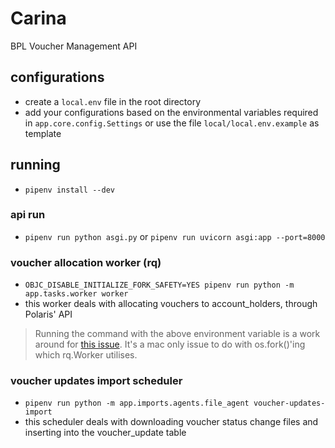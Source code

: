# Carina

BPL Voucher Management API

## configurations

- create a `local.env` file in the root directory
- add your configurations based on the environmental variables required in `app.core.config.Settings` or use the file `local/local.env.example` as template

## running

- `pipenv install --dev`

### api run

- `pipenv run python asgi.py` or `pipenv run uvicorn asgi:app --port=8000`

### voucher allocation worker (rq)

- `OBJC_DISABLE_INITIALIZE_FORK_SAFETY=YES pipenv run python -m app.tasks.worker worker`
- this worker deals with allocating vouchers to account_holders, through Polaris' API

> Running the command with the above environment variable is a work around for [this issue](https://github.com/rq/rq/issues/1418). It's a mac only issue to do with os.fork()'ing which rq.Worker utilises.
> 
### voucher updates import scheduler

- `pipenv run python -m app.imports.agents.file_agent voucher-updates-import`
- this scheduler deals with downloading voucher status change files and inserting into the voucher_update table
